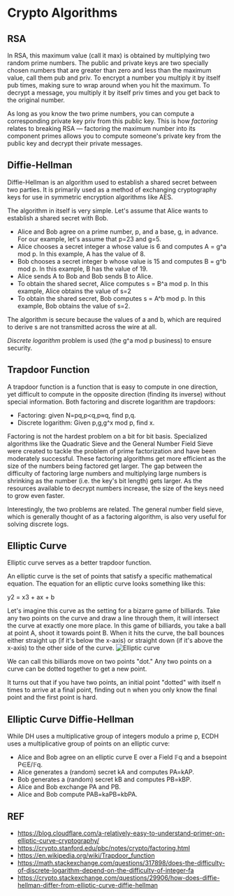 # Crypto Algorithms
## RSA
In RSA, this maximum value (call it max) is obtained by multiplying two random prime numbers.
The public and private keys are two specially chosen numbers that are greater than zero and less than the maximum value, call them pub and priv.
To encrypt a number you multiply it by itself pub times, making sure to wrap around when you hit the maximum.
To decrypt a message, you multiply it by itself priv times and you get back to the original number.

As long as you know the two prime numbers, you can compute a corresponding private key priv from this public key.
This is how *factoring* relates to breaking RSA — factoring the maximum number into its component primes
allows you to compute someone's private key from the public key and decrypt their private messages.

## Diffie-Hellman
Diffie-Hellman is an algorithm used to establish a shared secret between two parties. It is primarily used as a method of exchanging cryptography keys for use in symmetric encryption algorithms like AES.

The algorithm in itself is very simple. Let's assume that Alice wants to establish a shared secret with Bob.

* Alice and Bob agree on a prime number, p, and a base, g, in advance. For our example, let's assume that p=23 and g=5.
* Alice chooses a secret integer a whose value is 6 and computes A = g^a mod p. In this example, A has the value of 8.
* Bob chooses a secret integer b whose value is 15 and computes B = g^b mod p. In this example, B has the value of 19.
* Alice sends A to Bob and Bob sends B to Alice.
* To obtain the shared secret, Alice computes s = B^a mod p. In this example, Alice obtains the value of s=2
* To obtain the shared secret, Bob computes s = A^b mod p. In this example, Bob obtains the value of s=2.

The algorithm is secure because the values of a and b, which are required to derive s are not transmitted across the wire at all.

*Discrete logarithm* problem is used (the g^a mod p business) to ensure security.

## Trapdoor Function
A trapdoor function is a function that is easy to compute in one direction, yet difficult to compute in the opposite direction (finding its inverse) without special information.
Both factoring and discrete logarithm are trapdoors:

* Factoring: given N=pq,p<q,p≈q, find p,q.
* Discrete logarithm: Given p,g,g^x mod p, find x.

Factoring is not the hardest problem on a bit for bit basis. Specialized algorithms like the Quadratic Sieve and the General Number Field Sieve were created to tackle the problem of prime factorization and have been moderately successful.
These factoring algorithms get more efficient as the size of the numbers being factored get larger. The gap between the difficulty of factoring large numbers and multiplying large numbers is shrinking as the number (i.e. the key's bit length) gets larger. As the resources available to decrypt numbers increase, the size of the keys need to grow even faster.

Interestingly, the two problems are related. The general number field sieve, which is generally thought of as a factoring algorithm, is also very useful for solving discrete logs.

## Elliptic Curve
Elliptic curve serves as a better trapdoor function.

An elliptic curve is the set of points that satisfy a specific mathematical equation. The equation for an elliptic curve looks something like this:

y2 = x3 + ax + b

Let's imagine this curve as the setting for a bizarre game of billiards. Take any two points on the curve and draw a line through them, it will intersect the curve at exactly one more place. In this game of billiards, you take a ball at point A, shoot it towards point B. When it hits the curve, the ball bounces either straight up (if it's below the x-axis) or straight down (if it's above the x-axis) to the other side of the curve.
![Elliptic curve](elliptic_curve.gif)

We can call this billiards move on two points "dot." Any two points on a curve can be dotted together to get a new point.

It turns out that if you have two points, an initial point "dotted" with itself n times to arrive at a final point, finding out n when you only know the final point and the first point is hard.

## Elliptic Curve Diffie-Hellman

While DH uses a multiplicative group of integers modulo a prime p, ECDH uses a multiplicative group of points on an elliptic curve:
* Alice and Bob agree on an elliptic curve E over a Field 𝔽q and a bsepoint P∈E/𝔽q.
* Alice generates a (random) secret kA and computes PA=kAP.
* Bob generates a (random) secret kB and computes PB=kBP.
* Alice and Bob exchange PA and PB.
* Alice and Bob compute PAB=kaPB=kbPA.

## REF
* https://blog.cloudflare.com/a-relatively-easy-to-understand-primer-on-elliptic-curve-cryptography/
* https://crypto.stanford.edu/pbc/notes/crypto/factoring.html
* https://en.wikipedia.org/wiki/Trapdoor_function
* https://math.stackexchange.com/questions/317898/does-the-difficulty-of-discrete-logarithm-depend-on-the-difficulty-of-integer-fa
* https://crypto.stackexchange.com/questions/29906/how-does-diffie-hellman-differ-from-elliptic-curve-diffie-hellman
